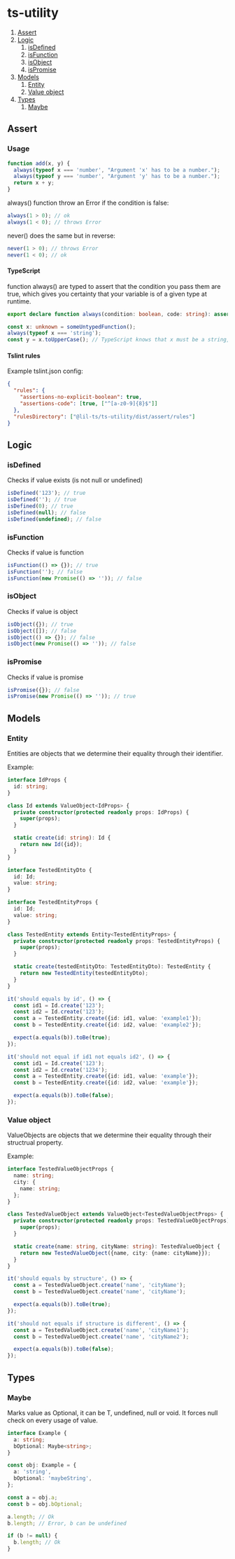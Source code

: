 # ts-utility

1. [Assert](#assert)
2. [Logic](#logic)
   1. [isDefined](#isdefined)
   2. [isFunction](#isfunction)
   3. [isObject](#isobject)
   4. [isPromise](#ispromise)
3. [Models](#models)
   1. [Entity](#entity)
   2. [Value object](#value-object)
4. [Types](#types)
   1. [Maybe](#maybe)

## Assert

### Usage

```typescript
function add(x, y) {
  always(typeof x === 'number', "Argument 'x' has to be a number.");
  always(typeof y === 'number', "Argument 'y' has to be a number.");
  return x + y;
}
```

always() function throw an Error if the condition is false:

```typescript
always(1 > 0); // ok
always(1 < 0); // throws Error
```

never() does the same but in reverse:

```typescript
never(1 > 0); // throws Error
never(1 < 0); // ok
```

#### TypeScript

function always() are typed to assert that the condition you pass them are true, which gives you certainty that your variable is of a given type at runtime.

```typescript
export declare function always(condition: boolean, code: string): asserts condition;
```

```typescript
const x: unknown = someUntypedFunction();
always(typeof x === 'string');
const y = x.toUpperCase(); // TypeScript knows that x must be a string, your IDE can suggest toUpperCase() method
```

#### Tslint rules

Example tslint.json config:

```json
{
  "rules": {
    "assertions-no-explicit-boolean": true,
    "assertions-code": [true, ["^[a-z0-9]{8}$"]]
  },
  "rulesDirectory": ["@lil-ts/ts-utility/dist/assert/rules"]
}
```

## Logic

### isDefined

Checks if value exists (is not null or undefined)

```typescript
isDefined('123'); // true
isDefined(''); // true
isDefined(0); // true
isDefined(null); // false
isDefined(undefined); // false
```

### isFunction

Checks if value is function

```typescript
isFunction(() => {}); // true
isFunction(''); // false
isFunction(new Promise(() => '')); // false
```

### isObject

Checks if value is object

```typescript
isObject({}); // true
isObject([]); // false
isObject(() => {}); // false
isObject(new Promise(() => '')); // false
```

### isPromise

Checks if value is promise

```typescript
isPromise({}); // false
isPromise(new Promise(() => '')); // true
```

## Models

### Entity

Entities are objects that we determine their equality through their identifier.

Example:

```typescript
interface IdProps {
  id: string;
}

class Id extends ValueObject<IdProps> {
  private constructor(protected readonly props: IdProps) {
    super(props);
  }

  static create(id: string): Id {
    return new Id({id});
  }
}

interface TestedEntityDto {
  id: Id;
  value: string;
}

interface TestedEntityProps {
  id: Id;
  value: string;
}

class TestedEntity extends Entity<TestedEntityProps> {
  private constructor(protected readonly props: TestedEntityProps) {
    super(props);
  }

  static create(testedEntityDto: TestedEntityDto): TestedEntity {
    return new TestedEntity(testedEntityDto);
  }
}

it('should equals by id', () => {
  const id1 = Id.create('123');
  const id2 = Id.create('123');
  const a = TestedEntity.create({id: id1, value: 'example1'});
  const b = TestedEntity.create({id: id2, value: 'example2'});

  expect(a.equals(b)).toBe(true);
});

it('should not equal if id1 not equals id2', () => {
  const id1 = Id.create('123');
  const id2 = Id.create('1234');
  const a = TestedEntity.create({id: id1, value: 'example'});
  const b = TestedEntity.create({id: id2, value: 'example'});

  expect(a.equals(b)).toBe(false);
});
```

### Value object

ValueObjects are objects that we determine their equality through their structrual property.

Example:

```typescript
interface TestedValueObjectProps {
  name: string;
  city: {
    name: string;
  };
}

class TestedValueObject extends ValueObject<TestedValueObjectProps> {
  private constructor(protected readonly props: TestedValueObjectProps) {
    super(props);
  }

  static create(name: string, cityName: string): TestedValueObject {
    return new TestedValueObject({name, city: {name: cityName}});
  }
}

it('should equals by structure', () => {
  const a = TestedValueObject.create('name', 'cityName');
  const b = TestedValueObject.create('name', 'cityName');

  expect(a.equals(b)).toBe(true);
});

it('should not equals if structure is different', () => {
  const a = TestedValueObject.create('name', 'cityName1');
  const b = TestedValueObject.create('name', 'cityName2');

  expect(a.equals(b)).toBe(false);
});
```

## Types

### Maybe<T>

Marks value as Optional, it can be T, undefined, null or void.
It forces null check on every usage of value.

```typescript
interface Example {
  a: string;
  bOptional: Maybe<string>;
}

const obj: Example = {
  a: 'string',
  bOptional: 'maybeString',
};

const a = obj.a;
const b = obj.bOptional;

a.length; // Ok
b.length; // Error, b can be undefined

if (b != null) {
  b.length; // Ok
}
```
